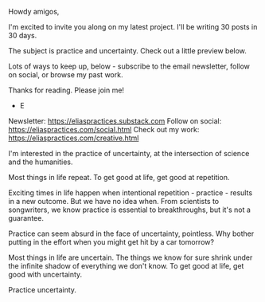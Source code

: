 Howdy amigos,

I'm excited to invite you along on my latest project. I'll be writing 30 posts in 30 days.

The subject is practice and uncertainty. Check out a little preview below.

Lots of ways to keep up, below - subscribe to the email newsletter, follow on social, or browse my past work.

Thanks for reading. Please join me!

 - E

Newsletter: https://eliaspractices.substack.com
Follow on social: https://eliaspractices.com/social.html
Check out my work: https://eliaspractices.com/creative.html

I'm interested in the practice of uncertainty, at the intersection of science and the humanities.

Most things in life repeat. To get good at life, get good at repetition.

Exciting times in life happen when intentional repetition - practice - results in a new outcome. But we have no idea when. From scientists to songwriters, we know practice is essential to breakthroughs, but it's not a guarantee.

Practice can seem absurd in the face of uncertainty, pointless. Why bother putting in the effort when you might get hit by a car tomorrow?

Most things in life are uncertain. The things we know for sure shrink under the infinite shadow of everything we don't know. To get good at life, get good with uncertainty.

Practice uncertainty.
